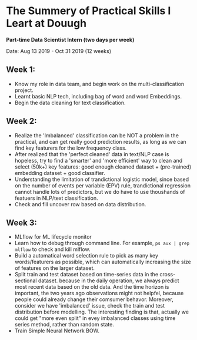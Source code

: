 # The Summery of Practical Skills I Leart at Douugh
**Part-time Data Scientist Intern (two days per week)**

Date: Aug 13 2019 - Oct 31 2019 (12 weeks)

## Week 1: 
- Know my role in data team, and begin work on the multi-classification project.
- Learnt basic NLP tech, including bag of word and word Embeddings. 
- Begin the data cleaning for text classification. 


## Week 2:
- Realize the 'Imbalanced' classification can be NOT a problem in the practical, and can get really good prediction results, as long as we can find key featurers for the low frequency class. 
- After realized that the 'perfect cleaned' data in text/NLP case is hopeless, try to find a 'smarter' and 'more efficient' way to clean and select (50k+) key features: good enough cleaned dataset + (pre-trained) embedding dataset + good classifier.
- Understanding the limitation of trandictional logistic model, since based on the number of events per variable (EPV) rule, trandictional regression cannot handle lots of predictors, but we do have to use thoushands of featuers in NLP/text classification. 
- Check and fill uncover row based on data distribution.

## Week 3:
- MLflow for ML lifecycle monitor
- Learn how to debug through command line. For example, `ps aux | grep mlflow` to check and kill mlflow. 
- Build a automatical word selection rule to pick as many key words/featurers as possible, which can automatically increasing the size of features on the larger dataset. 
- Split train and test dataset based on time-series data in the cross-sectional dataset. because in the daily operation, we always predict most recent data based on the old data. And the time horizon is important, the two years ago observations might not helpfel, because people could already change their comsumer behavor. Moreover, consider we have 'imbalanced' issue, check the train and test distribution before modelling. The interesting finding is that, actually we could get "more even split" in evey imbalanced classes using time series method, rather than random state. 
- Train Simple Neural Network BOW. 
